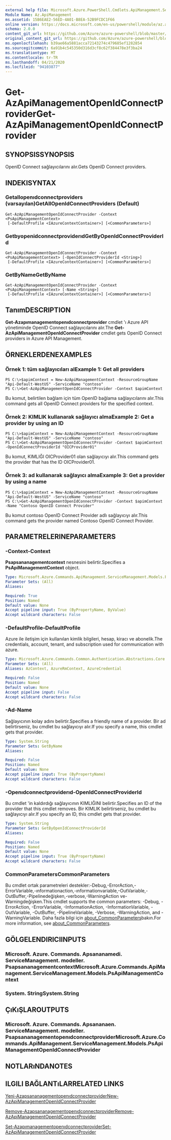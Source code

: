 ```yaml
---
external help file: Microsoft.Azure.PowerShell.Cmdlets.ApiManagement.ServiceManagement.dll-Help.xml
Module Name: Az.ApiManagement
ms.assetid: 15B6EAE2-56ED-4A01-B8EA-52B9FCDC1F66
online version: https://docs.microsoft.com/en-us/powershell/module/az.apimanagement/get-azapimanagementopenidconnectprovider
schema: 2.0.0
content_git_url: https://github.com/Azure/azure-powershell/blob/master/src/ApiManagement/ApiManagement/help/Get-AzApiManagementOpenIdConnectProvider.md
original_content_git_url: https://github.com/Azure/azure-powershell/blob/master/src/ApiManagement/ApiManagement/help/Get-AzApiManagementOpenIdConnectProvider.md
ms.openlocfilehash: b39ae66a5881acca72143274c479685ef1282854
ms.sourcegitcommit: 6a91b4c545350d316d3cf8c62f384478e3f3ba24
ms.translationtype: MT
ms.contentlocale: tr-TR
ms.lasthandoff: 04/21/2020
ms.locfileid: "94103877"
---
```

# <span data-ttu-id="7a1f4-101">Get-AzApiManagementOpenIdConnectProvider</span><span class="sxs-lookup"><span data-stu-id="7a1f4-101">Get-AzApiManagementOpenIdConnectProvider</span></span>

## <span data-ttu-id="7a1f4-102">SYNOPSIS</span><span class="sxs-lookup"><span data-stu-id="7a1f4-102">SYNOPSIS</span></span>
<span data-ttu-id="7a1f4-103">OpenID Connect sağlayıcılarını alır.</span><span class="sxs-lookup"><span data-stu-id="7a1f4-103">Gets OpenID Connect providers.</span></span>

## <span data-ttu-id="7a1f4-104">INDEKI</span><span class="sxs-lookup"><span data-stu-id="7a1f4-104">SYNTAX</span></span>

### <span data-ttu-id="7a1f4-105">Getallopenıdconnectproviders (varsayılan)</span><span class="sxs-lookup"><span data-stu-id="7a1f4-105">GetAllOpenIdConnectProviders (Default)</span></span>
```
Get-AzApiManagementOpenIdConnectProvider -Context <PsApiManagementContext>
 [-DefaultProfile <IAzureContextContainer>] [<CommonParameters>]
```

### <span data-ttu-id="7a1f4-106">Getbyopenidconnectproviderıd</span><span class="sxs-lookup"><span data-stu-id="7a1f4-106">GetByOpenIdConnectProviderId</span></span>
```
Get-AzApiManagementOpenIdConnectProvider -Context <PsApiManagementContext> [-OpenIdConnectProviderId <String>]
 [-DefaultProfile <IAzureContextContainer>] [<CommonParameters>]
```

### <span data-ttu-id="7a1f4-107">GetByName</span><span class="sxs-lookup"><span data-stu-id="7a1f4-107">GetByName</span></span>
```
Get-AzApiManagementOpenIdConnectProvider -Context <PsApiManagementContext> [-Name <String>]
 [-DefaultProfile <IAzureContextContainer>] [<CommonParameters>]
```

## <span data-ttu-id="7a1f4-108">Tanım</span><span class="sxs-lookup"><span data-stu-id="7a1f4-108">DESCRIPTION</span></span>
<span data-ttu-id="7a1f4-109">**Get-Azapımanagementopenıdconnectprovider** cmdlet 'ı Azure API yönetiminde OpenID Connect sağlayıcılarını alır.</span><span class="sxs-lookup"><span data-stu-id="7a1f4-109">The **Get-AzApiManagementOpenIdConnectProvider** cmdlet gets OpenID Connect providers in Azure API Management.</span></span>

## <span data-ttu-id="7a1f4-110">ÖRNEKLERDEN</span><span class="sxs-lookup"><span data-stu-id="7a1f4-110">EXAMPLES</span></span>

### <span data-ttu-id="7a1f4-111">Örnek 1: tüm sağlayıcıları al</span><span class="sxs-lookup"><span data-stu-id="7a1f4-111">Example 1: Get all providers</span></span>
```
PS C:\>$apimContext = New-AzApiManagementContext -ResourceGroupName "Api-Default-WestUS" -ServiceName "contoso"
PS C:\>Get-AzApiManagementOpenIdConnectProvider -Context $apimContext
```

<span data-ttu-id="7a1f4-112">Bu komut, belirtilen bağlam için tüm OpenID bağlama sağlayıcılarını alır.</span><span class="sxs-lookup"><span data-stu-id="7a1f4-112">This command gets all OpenID Connect providers for the specified context.</span></span>

### <span data-ttu-id="7a1f4-113">Örnek 2: KIMLIK kullanarak sağlayıcı alma</span><span class="sxs-lookup"><span data-stu-id="7a1f4-113">Example 2: Get a provider by using an ID</span></span>
```
PS C:\>$apimContext = New-AzApiManagementContext -ResourceGroupName "Api-Default-WestUS" -ServiceName "contoso"
PS C:\>Get-AzApiManagementOpenIdConnectProvider -Context $apimContext -OpenIdConnectProviderId "OICProvider01"
```

<span data-ttu-id="7a1f4-114">Bu komut, KIMLIĞI OICProvider01 olan sağlayıcıyı alır.</span><span class="sxs-lookup"><span data-stu-id="7a1f4-114">This command gets the provider that has the ID OICProvider01.</span></span>

### <span data-ttu-id="7a1f4-115">Örnek 3: ad kullanarak sağlayıcı alma</span><span class="sxs-lookup"><span data-stu-id="7a1f4-115">Example 3: Get a provider by using a name</span></span>
```
PS C:\>$apimContext = New-AzApiManagementContext -ResourceGroupName "Api-Default-WestUS" -ServiceName "contoso"
PS C:\>Get-AzApiManagementOpenIdConnectProvider -Context $apimContext -Name "Contoso OpenID Connect Provider"
```

<span data-ttu-id="7a1f4-116">Bu komut contoso OpenID Connect Provider adlı sağlayıcıyı alır.</span><span class="sxs-lookup"><span data-stu-id="7a1f4-116">This command gets the provider named Contoso OpenID Connect Provider.</span></span>

## <span data-ttu-id="7a1f4-117">PARAMETRELERINE</span><span class="sxs-lookup"><span data-stu-id="7a1f4-117">PARAMETERS</span></span>

### <span data-ttu-id="7a1f4-118">-Context</span><span class="sxs-lookup"><span data-stu-id="7a1f4-118">-Context</span></span>
<span data-ttu-id="7a1f4-119">**Psapsananagementcontext** nesnesini belirtir.</span><span class="sxs-lookup"><span data-stu-id="7a1f4-119">Specifies a **PsApiManagementContext** object.</span></span>

```yaml
Type: Microsoft.Azure.Commands.ApiManagement.ServiceManagement.Models.PsApiManagementContext
Parameter Sets: (All)
Aliases:

Required: True
Position: Named
Default value: None
Accept pipeline input: True (ByPropertyName, ByValue)
Accept wildcard characters: False
```

### <span data-ttu-id="7a1f4-120">-DefaultProfile</span><span class="sxs-lookup"><span data-stu-id="7a1f4-120">-DefaultProfile</span></span>
<span data-ttu-id="7a1f4-121">Azure ile iletişim için kullanılan kimlik bilgileri, hesap, kiracı ve abonelik.</span><span class="sxs-lookup"><span data-stu-id="7a1f4-121">The credentials, account, tenant, and subscription used for communication with azure.</span></span>

```yaml
Type: Microsoft.Azure.Commands.Common.Authentication.Abstractions.Core.IAzureContextContainer
Parameter Sets: (All)
Aliases: AzContext, AzureRmContext, AzureCredential

Required: False
Position: Named
Default value: None
Accept pipeline input: False
Accept wildcard characters: False
```

### <span data-ttu-id="7a1f4-122">-Ad</span><span class="sxs-lookup"><span data-stu-id="7a1f4-122">-Name</span></span>
<span data-ttu-id="7a1f4-123">Sağlayıcının kolay adını belirtir.</span><span class="sxs-lookup"><span data-stu-id="7a1f4-123">Specifies a friendly name of a provider.</span></span>
<span data-ttu-id="7a1f4-124">Bir ad belirtirseniz, bu cmdlet bu sağlayıcıyı alır.</span><span class="sxs-lookup"><span data-stu-id="7a1f4-124">If you specify a name, this cmdlet gets that provider.</span></span>

```yaml
Type: System.String
Parameter Sets: GetByName
Aliases:

Required: False
Position: Named
Default value: None
Accept pipeline input: True (ByPropertyName)
Accept wildcard characters: False
```

### <span data-ttu-id="7a1f4-125">-Openıdconnectproviderıd</span><span class="sxs-lookup"><span data-stu-id="7a1f4-125">-OpenIdConnectProviderId</span></span>
<span data-ttu-id="7a1f4-126">Bu cmdlet 'in kaldırdığı sağlayıcının KIMLIĞINI belirtir.</span><span class="sxs-lookup"><span data-stu-id="7a1f4-126">Specifies an ID of the provider that this cmdlet removes.</span></span>
<span data-ttu-id="7a1f4-127">Bir KIMLIK belirtirseniz, bu cmdlet bu sağlayıcıyı alır.</span><span class="sxs-lookup"><span data-stu-id="7a1f4-127">If you specify an ID, this cmdlet gets that provider.</span></span>

```yaml
Type: System.String
Parameter Sets: GetByOpenIdConnectProviderId
Aliases:

Required: False
Position: Named
Default value: None
Accept pipeline input: True (ByPropertyName)
Accept wildcard characters: False
```

### <span data-ttu-id="7a1f4-128">CommonParameters</span><span class="sxs-lookup"><span data-stu-id="7a1f4-128">CommonParameters</span></span>
<span data-ttu-id="7a1f4-129">Bu cmdlet ortak parametreleri destekler:-Debug,-ErrorAction,-ErrorVariable,-ınformationaction,-ınformationvariable,-OutVariable,-OutBuffer,-Pipelinedeğişken,-verbose,-WarningAction ve-Warningdeğişken.</span><span class="sxs-lookup"><span data-stu-id="7a1f4-129">This cmdlet supports the common parameters: -Debug, -ErrorAction, -ErrorVariable, -InformationAction, -InformationVariable, -OutVariable, -OutBuffer, -PipelineVariable, -Verbose, -WarningAction, and -WarningVariable.</span></span> <span data-ttu-id="7a1f4-130">Daha fazla bilgi için [about_CommonParameters](http://go.microsoft.com/fwlink/?LinkID=113216)bakın.</span><span class="sxs-lookup"><span data-stu-id="7a1f4-130">For more information, see [about_CommonParameters](http://go.microsoft.com/fwlink/?LinkID=113216).</span></span>

## <span data-ttu-id="7a1f4-131">GÖLGELENDIRICI</span><span class="sxs-lookup"><span data-stu-id="7a1f4-131">INPUTS</span></span>

### <span data-ttu-id="7a1f4-132">Microsoft. Azure. Commands. Apsananamedi. ServiceManagement. modeller. Psapsananagementcontext</span><span class="sxs-lookup"><span data-stu-id="7a1f4-132">Microsoft.Azure.Commands.ApiManagement.ServiceManagement.Models.PsApiManagementContext</span></span>

### <span data-ttu-id="7a1f4-133">System. String</span><span class="sxs-lookup"><span data-stu-id="7a1f4-133">System.String</span></span>

## <span data-ttu-id="7a1f4-134">ÇıKıŞLAR</span><span class="sxs-lookup"><span data-stu-id="7a1f4-134">OUTPUTS</span></span>

### <span data-ttu-id="7a1f4-135">Microsoft. Azure. Commands. Apsananaen. ServiceManagement. modeller. Psapsananagementopenıdconnectprovider</span><span class="sxs-lookup"><span data-stu-id="7a1f4-135">Microsoft.Azure.Commands.ApiManagement.ServiceManagement.Models.PsApiManagementOpenIdConnectProvider</span></span>

## <span data-ttu-id="7a1f4-136">NOTLARıNDA</span><span class="sxs-lookup"><span data-stu-id="7a1f4-136">NOTES</span></span>

## <span data-ttu-id="7a1f4-137">ILGILI BAĞLANTıLAR</span><span class="sxs-lookup"><span data-stu-id="7a1f4-137">RELATED LINKS</span></span>

[<span data-ttu-id="7a1f4-138">Yeni-Azapsananagementopenıdconnectprovider</span><span class="sxs-lookup"><span data-stu-id="7a1f4-138">New-AzApiManagementOpenIdConnectProvider</span></span>](./New-AzApiManagementOpenIdConnectProvider.md)

[<span data-ttu-id="7a1f4-139">Remove-Azapsananagementopenıdconnectprovider</span><span class="sxs-lookup"><span data-stu-id="7a1f4-139">Remove-AzApiManagementOpenIdConnectProvider</span></span>](./Remove-AzApiManagementOpenIdConnectProvider.md)

[<span data-ttu-id="7a1f4-140">Set-Azapımanagementopenıdconnectprovider</span><span class="sxs-lookup"><span data-stu-id="7a1f4-140">Set-AzApiManagementOpenIdConnectProvider</span></span>](./Set-AzApiManagementOpenIdConnectProvider.md)


